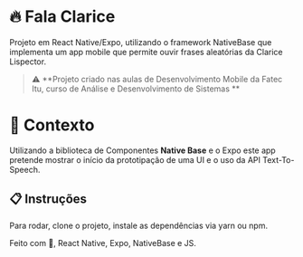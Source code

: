 # 🔥 Fala Clarice

Projeto em React Native/Expo, utilizando o framework NativeBase que implementa um app mobile que permite ouvir frases aleatórias da Clarice Lispector.
> ⚠️ **Projeto criado nas aulas de Desenvolvimento Mobile da Fatec Itu, curso de Análise e Desenvolvimento de Sistemas **

# 🧠 Contexto

Utilizando a biblioteca de Componentes **Native Base** e o Expo este app pretende mostrar o início da prototipação de uma UI e o uso da API Text-To-Speech.

## 📋 Instruções

Para rodar, clone o projeto, instale as dependências via yarn ou npm.

Feito com 💜, React Native, Expo, NativeBase e JS. 
